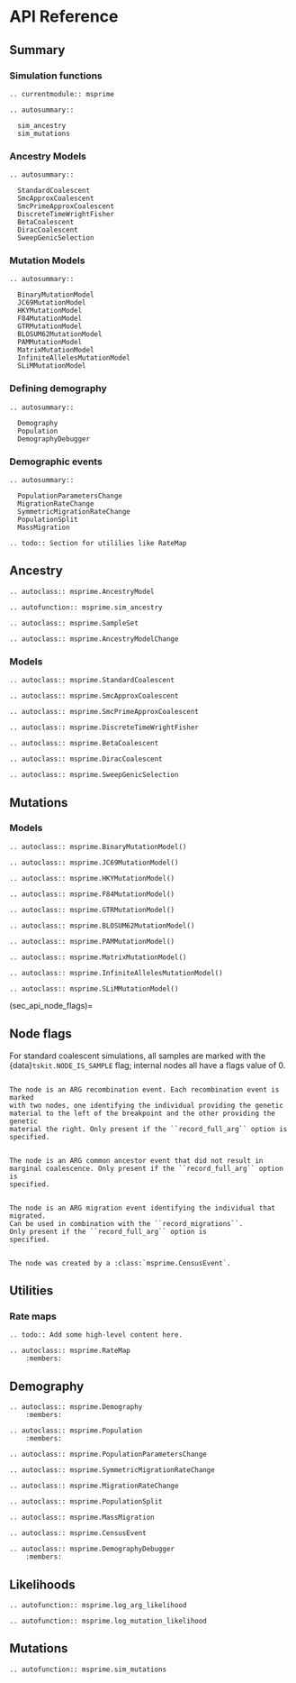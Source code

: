# API Reference


## Summary

### Simulation functions

```{eval-rst}
.. currentmodule:: msprime

.. autosummary::

  sim_ancestry
  sim_mutations

```

### Ancestry Models


```{eval-rst}
.. autosummary::

  StandardCoalescent
  SmcApproxCoalescent
  SmcPrimeApproxCoalescent
  DiscreteTimeWrightFisher
  BetaCoalescent
  DiracCoalescent
  SweepGenicSelection
```

### Mutation Models

```{eval-rst}
.. autosummary::

  BinaryMutationModel
  JC69MutationModel
  HKYMutationModel
  F84MutationModel
  GTRMutationModel
  BLOSUM62MutationModel
  PAMMutationModel
  MatrixMutationModel
  InfiniteAllelesMutationModel
  SLiMMutationModel
```

### Defining demography

```{eval-rst}
.. autosummary::

  Demography
  Population
  DemographyDebugger
```
### Demographic events

```{eval-rst}
.. autosummary::

  PopulationParametersChange
  MigrationRateChange
  SymmetricMigrationRateChange
  PopulationSplit
  MassMigration
```


```{eval-rst}
.. todo:: Section for utililies like RateMap
```

## Ancestry

```{eval-rst}
.. autoclass:: msprime.AncestryModel
```

```{eval-rst}
.. autofunction:: msprime.sim_ancestry
```

```{eval-rst}
.. autoclass:: msprime.SampleSet
```

```{eval-rst}
.. autoclass:: msprime.AncestryModelChange
```

### Models

```{eval-rst}
.. autoclass:: msprime.StandardCoalescent
```

```{eval-rst}
.. autoclass:: msprime.SmcApproxCoalescent
```

```{eval-rst}
.. autoclass:: msprime.SmcPrimeApproxCoalescent
```


```{eval-rst}
.. autoclass:: msprime.DiscreteTimeWrightFisher
```

```{eval-rst}
.. autoclass:: msprime.BetaCoalescent
```

```{eval-rst}
.. autoclass:: msprime.DiracCoalescent
```

```{eval-rst}
.. autoclass:: msprime.SweepGenicSelection
```

## Mutations


### Models
```{eval-rst}
.. autoclass:: msprime.BinaryMutationModel()
```

```{eval-rst}
.. autoclass:: msprime.JC69MutationModel()
```

```{eval-rst}
.. autoclass:: msprime.HKYMutationModel()
```

```{eval-rst}
.. autoclass:: msprime.F84MutationModel()
```

```{eval-rst}
.. autoclass:: msprime.GTRMutationModel()
```

```{eval-rst}
.. autoclass:: msprime.BLOSUM62MutationModel()
```

```{eval-rst}
.. autoclass:: msprime.PAMMutationModel()

```

```{eval-rst}
.. autoclass:: msprime.MatrixMutationModel()
```

```{eval-rst}
.. autoclass:: msprime.InfiniteAllelesMutationModel()
```

```{eval-rst}
.. autoclass:: msprime.SLiMMutationModel()
```


(sec_api_node_flags)=

## Node flags

For standard coalescent simulations, all samples are marked with the
{data}`tskit.NODE_IS_SAMPLE` flag; internal nodes all have a flags value of 0.

<!---
todo link these up with the examples sections below where they are used.
-->

```{data} msprime.NODE_IS_RE_EVENT

The node is an ARG recombination event. Each recombination event is marked
with two nodes, one identifying the individual providing the genetic
material to the left of the breakpoint and the other providing the genetic
material the right. Only present if the ``record_full_arg`` option is
specified.

```

```{data} msprime.NODE_IS_CA_EVENT

The node is an ARG common ancestor event that did not result in
marginal coalescence. Only present if the ``record_full_arg`` option is
specified.

```

```{data} msprime.NODE_IS_MIG_EVENT

The node is an ARG migration event identifying the individual that migrated.
Can be used in combination with the ``record_migrations``.
Only present if the ``record_full_arg`` option is
specified.

```

```{data} msprime.NODE_IS_CEN_EVENT

The node was created by a :class:`msprime.CensusEvent`.

```

## Utilities


### Rate maps

```{eval-rst}
.. todo:: Add some high-level content here.
```

```{eval-rst}
.. autoclass:: msprime.RateMap
    :members:
```

## Demography


```{eval-rst}
.. autoclass:: msprime.Demography
    :members:
```

```{eval-rst}
.. autoclass:: msprime.Population
    :members:
```

```{eval-rst}
.. autoclass:: msprime.PopulationParametersChange

.. autoclass:: msprime.SymmetricMigrationRateChange

.. autoclass:: msprime.MigrationRateChange

.. autoclass:: msprime.PopulationSplit

.. autoclass:: msprime.MassMigration

.. autoclass:: msprime.CensusEvent

```

```{eval-rst}
.. autoclass:: msprime.DemographyDebugger
    :members:

```

## Likelihoods

```{eval-rst}
.. autofunction:: msprime.log_arg_likelihood
```

```{eval-rst}
.. autofunction:: msprime.log_mutation_likelihood
```

## Mutations

```{eval-rst}
.. autofunction:: msprime.sim_mutations
```
